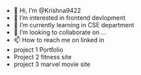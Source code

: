 - 👋 Hi, I’m @Krishna9422
- 👀 I’m interested in frontend devlopment
- 🌱 I’m currently learning in CSE department 
- 💞️ I’m looking to collaborate on ...
- 📫 How to reach me on linked in
- project 1 Portfolio
- Project 2 fitness site
- project 3 marvel movie site 

<!---
Krishna9422/Krishna9422 is a ✨ special ✨ repository because its `README.md` (this file) appears on your GitHub profile.
You can click the Preview link to take a look at your changes.
--->
